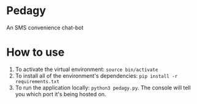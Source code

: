 # Pedagy
An SMS convenience chat-bot

# How to use
1. To activate the virtual environment: `source bin/activate`
2. To install all of the environment's dependencies: `pip install -r requirements.txt`
3. To run the application locally: `python3 pedagy.py`. The console will tell you which port it's being hosted on.
